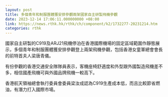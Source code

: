 ```yaml
---
layout: post
title: 多個青年和制服團體獲安排參觀兩架國家自主研製飛機參觀
date: 2023-12-14 17:06:11.000000000 +08:00
link: https://news.rthk.hk/rthk/ch/component/k2/1732277-20231214.htm
categories: rthk
---
```


國家自主研製的C919及ARJ21飛機停泊在香港國際機場的固定區域範圍作靜態展示，多個青年和制服團體獲安排參觀登上兩架飛機參觀，包括香港女童軍總會會長的前特首夫人梁唐青儀。

有份參觀的香港交通安全隊隊員表示，客機座椅舒適度和外型跟外國製造飛機差不多，相信國產飛機可與外國品牌飛機一較高下。

香港航天領袖總會執行委員會委員梁汝成認為C919生產成本低，而且比較節省燃油，有潛力打入國際市場。
